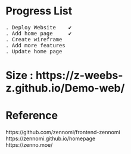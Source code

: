 # Progress List
<pre>
. Deploy Website    ✔     
. Add home page     ✔      
. Create wireframe          
. Add more features       
. Update home page          
</pre>
<h1>Size : https://z-weebs-z.github.io/Demo-web/</h1>
<h1> Reference </h1>
https://github.com/zennomi/frontend-zennomi <br>
https://zennomi.github.io/homepage <br>
https://zenno.moe/ <br>
